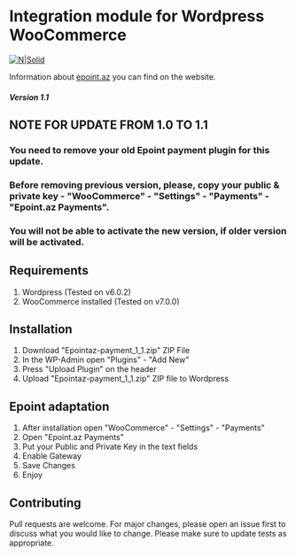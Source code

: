 # Integration module for Wordpress WooCommerce

[![N|Solid](https://epoint.az/images/logo.svg)](https://epoint.az/)


Information about [epoint.az](https://epoint.az) you can find on the website. 
##### Version 1.1

## NOTE FOR UPDATE FROM 1.0 TO 1.1
### You need to remove your old Epoint payment plugin for this update. 
### Before removing previous version, please, copy your public & private key - "WooCommerce" - "Settings" - "Payments" - "Epoint.az Payments". 
### You will not be able to activate the new version, if older version will be activated. 	

## Requirements
1. Wordpress (Tested on v6.0.2)
2. WooCommerce installed (Tested on v7.0.0)

## Installation
1. Download "Epointaz-payment_1_1.zip" ZIP File
2. In the WP-Admin open "Plugins" - "Add New"
3. Press "Upload Plugin" on the header
4. Upload "Epointaz-payment_1_1.zip" ZIP file to Wordpress

## Epoint adaptation
1. After installation open "WooCommerce" - "Settings" - "Payments"
2. Open "Epoint.az Payments"
3. Put your Public and Private Key in the text fields
5. Enable Gateway
6. Save Changes
7. Enjoy


## Contributing
Pull requests are welcome. For major changes, please open an issue first to discuss what you would like to change.
Please make sure to update tests as appropriate.
